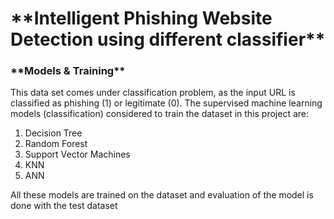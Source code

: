 <h1> **Intelligent Phishing Website Detection using different classifier** </h1>

<h3> **Models & Training** </h3>

This data set comes under classification problem, as the input URL is classified as phishing (1) or legitimate (0). The supervised machine learning models (classification) considered to train the dataset in this project are:

1. Decision Tree
2. Random Forest
3. Support Vector Machines
4. KNN
5. ANN

All these models are trained on the dataset and evaluation of the model is done with the test dataset
